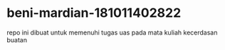 # beni-mardian-181011402822
repo ini dibuat untuk memenuhi tugas uas pada mata kuliah kecerdasan buatan
